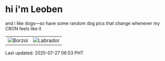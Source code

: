 # hi i'm Leoben

and i like dogs—so have some random dog pics that change whenever my CRON feels like it

|  |  |
|--------|----------|
| ![Borzoi](https://random-dog-vercel.vercel.app/api/random-borzoi?v=1753570411) | ![Labrador](https://random-dog-vercel.vercel.app/api/random-labrador?v=1753570411) |

Last updated: 2025-07-27 06:53 PHT
